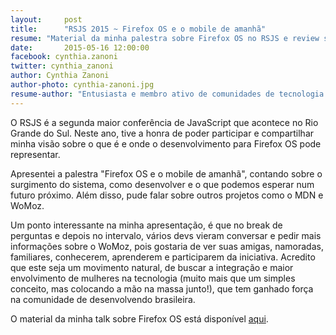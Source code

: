 ```yaml
---
layout:     post
title:      "RSJS 2015 ~ Firefox OS e o mobile de amanhã"
resume: "Material da minha palestra sobre Firefox OS no RSJS e review sobre o evento."
date:       2015-05-16 12:00:00
facebook: cynthia.zanoni
twitter: cynthia_zanoni
author: Cynthia Zanoni
author-photo: cynthia-zanoni.jpg
resume-author: "Entusiasta e membro ativo de comunidades de tecnologia ligadas à Web e Mobile, organizadora de eventos como <strong>Mobile Summit</strong> e curadora do projeto WoMakersCode. Atualmente, é Evangelista Técnica na Microsoft Brasil."
---
```

<p>O RSJS é a segunda maior conferência de JavaScript que acontece no Rio Grande do Sul. Neste ano, tive a honra de poder participar e compartilhar minha visão sobre o que é e onde o desenvolvimento para Firefox OS pode representar. </p>

<p>Apresentei a palestra "Firefox OS e o mobile de amanhã", contando sobre o surgimento do sistema, como desenvolver e o que podemos esperar num futuro próximo. Além disso, pude falar sobre outros projetos como o MDN e WoMoz. </p>

<p>Um ponto interessante na minha apresentação, é que no break de perguntas e depois no intervalo, vários devs vieram conversar e pedir mais informações sobre o WoMoz, pois gostaria de ver suas amigas, namoradas, familiares, conhecerem, aprenderem e participarem da iniciativa. Acredito que este seja um movimento natural, de buscar a integração e maior envolvimento de mulheres na tecnologia (muito mais que um simples conceito, mas colocando a mão na massa junto!), que tem ganhado força na comunidade de desenvolvendo brasileira.</p>

<p>O material da minha talk sobre Firefox OS está disponível <a href="{{ site.baseurl }}/talk/firefoxos-rsjs" target="_external">aqui</a>.</p>

